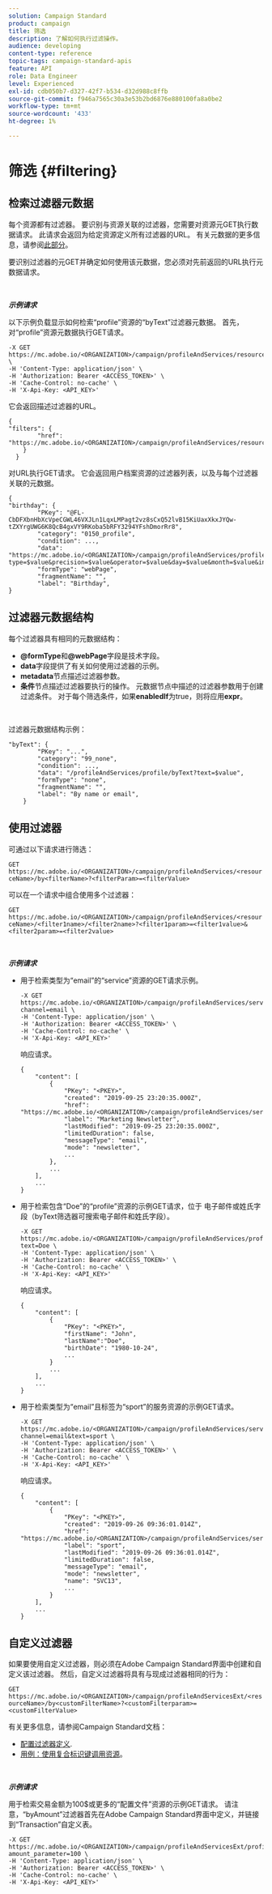 ```yaml
---
solution: Campaign Standard
product: campaign
title: 筛选
description: 了解如何执行过滤操作。
audience: developing
content-type: reference
topic-tags: campaign-standard-apis
feature: API
role: Data Engineer
level: Experienced
exl-id: cdb050b7-d327-42f7-b534-d32d988c8ffb
source-git-commit: f946a7565c30a3e53b2bd6876e880100fa8a0be2
workflow-type: tm+mt
source-wordcount: '433'
ht-degree: 1%

---
```


# 筛选 {#filtering}

## 检索过滤器元数据

每个资源都有过滤器。 要识别与资源关联的过滤器，您需要对资源元GET执行数据请求。 此请求会返回为给定资源定义所有过滤器的URL。 有关元数据的更多信息，请参阅[此部分](../../api/using/metadata-mechanism.md)。

要识别过滤器的元GET并确定如何使用该元数据，您必须对先前返回的URL执行元数据请求。

<br/>

***示例请求***

以下示例负载显示如何检索“profile”资源的“byText”过滤器元数据。 首先，对“profile”资源元数据执行GET请求。

```
-X GET https://mc.adobe.io/<ORGANIZATION>/campaign/profileAndServices/resourceType/profile \
-H 'Content-Type: application/json' \
-H 'Authorization: Bearer <ACCESS_TOKEN>' \
-H 'Cache-Control: no-cache' \
-H 'X-Api-Key: <API_KEY>'
```

它会返回描述过滤器的URL。

```
{
"filters": {
        "href": "https://mc.adobe.io/<ORGANIZATION>/campaign/profileAndServices/resourceType/<PKEY>/filters/"
    }
  }
```

对URL执行GET请求。 它会返回用户档案资源的过滤器列表，以及与每个过滤器关联的元数据。

```
{
"birthday": {
        "PKey": "@FL-CbDFXbnHbXcVpeCGWL46VXJLn1LqxLMPagt2vz8sCxQ52lvB15KiUaxXkxJYQw-tZXYrgUWG6K8QcB4gxVY9RKoba5bRFY3294YFshDmorRr8",
        "category": "0150_profile",
        "condition": ...,
        "data": "https://mc.adobe.io/<ORGANIZATION>/campaign/profileAndServices/profile/birthday?type=$value&precision=$value&operator=$value&day=$value&month=$value&includeStart=$value&endDay=$value&endMonth=$value&includeEnd=$value&relativeValue=$value&nextUnitsValue=$value&previousUnitsValue=$value",
        "formType": "webPage",
        "fragmentName": "",
        "label": "Birthday",
}
```

## 过滤器元数据结构

每个过滤器具有相同的元数据结构：

* **@formType**&#x200B;和&#x200B;**@webPage**&#x200B;字段是技术字段。
* **data**&#x200B;字段提供了有关如何使用过滤器的示例。
* **metadata**&#x200B;节点描述过滤器参数。
* **条件**&#x200B;节点描述过滤器要执行的操作。 元数据节点中描述的过滤器参数用于创建过滤条件。 对于每个筛选条件，如果&#x200B;**enabledIf**&#x200B;为true，则将应用&#x200B;**expr**。

<br/>

过滤器元数据结构示例：

```
"byText": {
        "PKey": "...",
        "category": "99_none",
        "condition": ...,
        "data": "/profileAndServices/profile/byText?text=$value",
        "formType": "none",
        "fragmentName": "",
        "label": "By name or email",
    }
```

## 使用过滤器

可通过以下请求进行筛选：

`GET https://mc.adobe.io/<ORGANIZATION>/campaign/profileAndServices/<resourceName>/by<filterName>?<filterParam>=<filterValue>`

可以在一个请求中组合使用多个过滤器：

`GET https://mc.adobe.io/<ORGANIZATION>/campaign/profileAndServices/<resourceName>/<filter1name>/<filter2name>?<filter1param>=<filter1value>&<filter2param>=<filter2value>`

<br/>

***示例请求***

* 用于检索类型为“email”的“service”资源的GET请求示例。

   ```
   -X GET https://mc.adobe.io/<ORGANIZATION>/campaign/profileAndServices/service/byChannel?channel=email \
   -H 'Content-Type: application/json' \
   -H 'Authorization: Bearer <ACCESS_TOKEN>' \
   -H 'Cache-Control: no-cache' \
   -H 'X-Api-Key: <API_KEY>'
   ```

   响应请求。

   ```
   {
       "content": [
           {
               "PKey": "<PKEY>",
               "created": "2019-09-25 23:20:35.000Z",
               "href": "https://mc.adobe.io/<ORGANIZATION>/campaign/profileAndServices/service/@I_FIiDush4OQPc0mbOVR9USoh36Tt5CsD35lATvQjdWlXrYc0lFkvle2XIwZUbD8GqTVvSp8AfWFUvjkGMe1fPe5nok",
               "label": "Marketing Newsletter",
               "lastModified": "2019-09-25 23:20:35.000Z",
               "limitedDuration": false,
               "messageType": "email",
               "mode": "newsletter",
               ...
           },
           ...
       ],
       ...
   }
   ```

* 用于检索包含“Doe”的“profile”资源的示例GET请求，位于
电子邮件或姓氏字段（byText筛选器可搜索电子邮件和姓氏字段）。

   ```
   -X GET https://mc.adobe.io/<ORGANIZATION>/campaign/profileAndServices/profile/byText?text=Doe \
   -H 'Content-Type: application/json' \
   -H 'Authorization: Bearer <ACCESS_TOKEN>' \
   -H 'Cache-Control: no-cache' \
   -H 'X-Api-Key: <API_KEY>'
   ```

   响应请求。

   ```
   {
       "content": [
           {
               "PKey": "<PKEY>",
               "firstName": "John",
               "lastName":"Doe",
               "birthDate": "1980-10-24",
               ...
           }
           ...
       ],
       ...
   }
   ```

* 用于检索类型为“email”且标签为“sport”的服务资源的示例GET请求。

   ```
   -X GET https://mc.adobe.io/<ORGANIZATION>/campaign/profileAndServices/service/byChannel/byText?channel=email&text=sport \
   -H 'Content-Type: application/json' \
   -H 'Authorization: Bearer <ACCESS_TOKEN>' \
   -H 'Cache-Control: no-cache' \
   -H 'X-Api-Key: <API_KEY>'
   ```

   响应请求。

   ```
   {
       "content": [
           {
               "PKey": "<PKEY>",
               "created": "2019-09-26 09:36:01.014Z",
               "href": "https://mc.adobe.io/<ORGANIZATION>/campaign/profileAndServices/service/<PKEY>",
               "label": "sport",
               "lastModified": "2019-09-26 09:36:01.014Z",
               "limitedDuration": false,
               "messageType": "email",
               "mode": "newsletter",
               "name": "SVC13",
               ...
           }
       ],
       ...
   }
   ```

## 自定义过滤器

如果要使用自定义过滤器，则必须在Adobe Campaign Standard界面中创建和自定义该过滤器。 然后，自定义过滤器将具有与现成过滤器相同的行为：

`GET https://mc.adobe.io/<ORGANIZATION>/campaign/profileAndServicesExt/<resourceName>/by<customFilterName>?<customFilterparam>=<customFilterValue>`

有关更多信息，请参阅Campaign Standard文档：

* [配置过滤器定义](https://helpx.adobe.com/campaign/standard/developing/using/configuring-filter-definition.html).
* [用例：使用复合标识键调用资源](https://experienceleague.adobe.com/docs/campaign-standard/using/developing/adding-or-extending-a-resource/uc-calling-resource-id-key.html)。

<br/>

***示例请求***

用于检索交易金额为100$或更多的“配置文件”资源的示例GET请求。 请注意，“byAmount”过滤器首先在Adobe Campaign Standard界面中定义，并链接到“Transaction”自定义表。

```
-X GET https://mc.adobe.io/<ORGANIZATION>/campaign/profileAndServicesExt/profile/byAmount?amount_parameter=100 \
-H 'Content-Type: application/json' \
-H 'Authorization: Bearer <ACCESS_TOKEN>' \
-H 'Cache-Control: no-cache' \
-H 'X-Api-Key: <API_KEY>'
```

<!--
Response to the request.

```

{
    "content": [
        {
            "PKey": "<PKEY>",
            "builtIn": false,
            "created": "2019-09-26 09:36:01.014Z",
            "desc": "",
            "end": "",
            "href": "https://mc.adobe.io/<ORGANIZATION>/campaign/profileAndServices/profile/<PKEY>",
            ...
        }
    ],
}

```

-->

<!-- exemple à vérifier de bout en bout-->

<!--+category = query editor
privacy ?
displayFOrmat ?
pour faire un POST sur une enum, il faut lui passer le @name décrit dans le noeud values, chaque @name a une correspondance en format = au format définit par le resType
-->





<!--
 if link ou collection.* resName +
* resTarget tout ca, ca va ensemble : le système de lien, resTarget va donner la ressource targetée par le lien. type
resType = type technique (long..) resType = link alors unbound='false' ou 'true'
If type = enumeration alors champ "values" rajouté et les valeurs sont dans values
pour faire un POST sur une enum, il faut lui passer le @name décrit dans le noeud values, chaque @name a une correspondance en format = au format définit par le resType
ail faut que la valeur poster soit conforme ,elle doit valider la dataPolicy . La dataPolicy peut soit controler la valeur (email invalide), soit transformé (cas du smartCase par exemple)
type dans les metadata = type de haut-niveau (nombre, text)
-->

